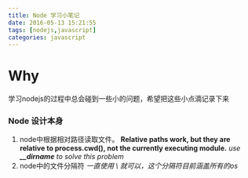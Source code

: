 ```yaml
---
title: Node 学习小笔记
date: 2016-05-13 15:21:55
tags: [nodejs,javascript]
categories: javascript
---
```



# Why 
学习nodejs的过程中总会碰到一些小的问题，希望把这些小点滴记录下来

### Node 设计本身
  1.  node中根据相对路径读取文件。
      **Relative paths work, but they are relative to process.cwd(), not the currently executing module.**
      *use **__dirname** to solve this problem*
  2.  node中的文件分隔符
      *一直使用   \    就可以，这个分隔符目前涵盖所有的os*
